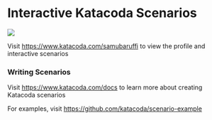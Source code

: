 # Interactive Katacoda Scenarios

[![](http://shields.katacoda.com/katacoda/samubaruffi/count.svg)](https://www.katacoda.com/samubaruffi "Get your profile on Katacoda.com")

Visit https://www.katacoda.com/samubaruffi to view the profile and interactive scenarios

### Writing Scenarios
Visit https://www.katacoda.com/docs to learn more about creating Katacoda scenarios

For examples, visit https://github.com/katacoda/scenario-example
